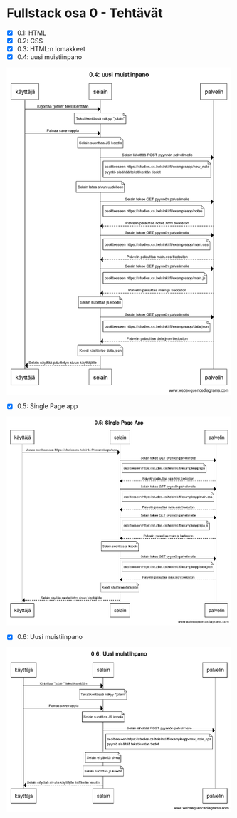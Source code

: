 # Fullstack osa 0 - Tehtävät

- [x] 0.1: HTML
- [x] 0.2: CSS
- [x] 0.3: HTML:n lomakkeet
- [x] 0.4: uusi muistiinpano

![0.4_kuva](0.4_%20uusi%20muistiinpano.png)

- [x] 0.5: Single Page app

![0.5_kuva](0.5_%20Single%20Page%20App.png)

- [x] 0.6: Uusi muistiinpano

![0.6_kuva](0.6_%20Uusi%20muistiinpano.png)
